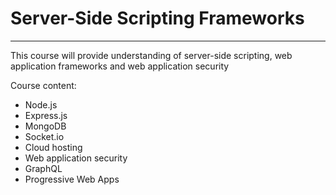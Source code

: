 # Server-Side Scripting Frameworks
---
This course will provide understanding of server-side scripting, web application frameworks and web application security

Course content:

- Node.js
- Express.js
- MongoDB
- Socket.io
- Cloud hosting
- Web application security
- GraphQL
- Progressive Web Apps
